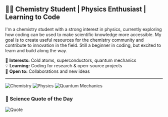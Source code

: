 ## 👨‍🔬 Chemistry Student | Physics Enthusiast | Learning to Code  

I'm a chemistry student with a strong interest in physics, currently exploring how coding can be used to make scientific knowledge more accessible. My goal is to create useful resources for the chemistry community and contribute to innovation in the field. Still a beginner in coding, but excited to learn and build along the way.  

🔬 **Interests:** Cold atoms, superconductors, quantum mechanics  
💡 **Learning:** Coding for research & open-source projects  
📢 **Open to:** Collaborations and new ideas  

---
![Chemistry](https://img.shields.io/badge/-Chemistry-blue?style=flat-square)
![Physics](https://img.shields.io/badge/-Physics-purple?style=flat-square)
![Quantum Mechanics](https://img.shields.io/badge/-Quantum--Mechanics-black?style=flat-square)


### 🧪 Science Quote of the Day  
![Quote](https://quotes-github-readme.vercel.app/api?type=horizontal&theme=tokyonight)

